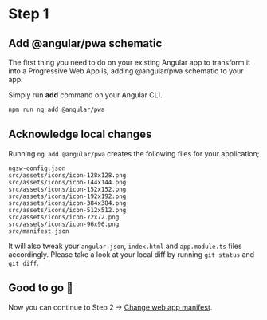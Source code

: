 # Step 1

## Add @angular/pwa schematic

The first thing you need to do on your existing Angular app to transform it into a Progressive Web App is, adding @angular/pwa schematic to your app.

Simply run **add** command on your Angular CLI.

```bash
npm run ng add @angular/pwa
```

## Acknowledge local changes

Running `ng add @angular/pwa` creates the following files for your application;

```
ngsw-config.json
src/assets/icons/icon-128x128.png
src/assets/icons/icon-144x144.png
src/assets/icons/icon-152x152.png
src/assets/icons/icon-192x192.png
src/assets/icons/icon-384x384.png
src/assets/icons/icon-512x512.png
src/assets/icons/icon-72x72.png
src/assets/icons/icon-96x96.png
src/manifest.json
``` 

It will also tweak your `angular.json`, `index.html` and `app.module.ts` files accordingly. 
Please take a look at your local diff by running `git status` and `git diff`.

## Good to go 🎯
Now you can continue to Step 2 -> [Change web app manifest](https://github.com/onderceylan/pwa-workshop-angular-firebase/blob/step-2/README.md). 
